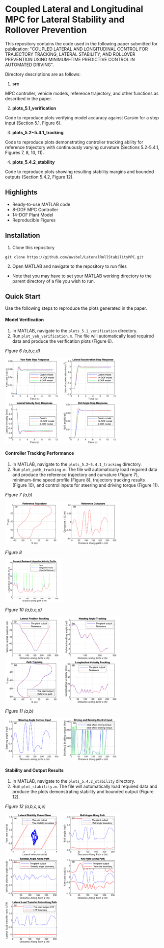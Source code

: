 # Coupled Lateral and Longitudinal MPC for Lateral Stability and Rollover Prevention
This repository contains the code used in the following paper submitted for publication: "COUPLED LATERAL AND LONGITUDINAL CONTROL FOR TRAJECTORY TRACKING, LATERAL STABILITY, AND ROLLOVER PREVENTION USING MINIMUM-TIME PREDICTIVE CONTROL IN AUTOMATED DRIVING". 

Directory descriptions are as follows:

1. **src**

MPC controller, vehicle models, reference trajectory, and other functions as described in the paper.

2. **plots_5.1_verification**

Code to reproduce plots verifying model accuracy against Carsim for a step input (Section 5.1, Figure 6).

3. **plots_5.2~5.4.1_tracking**

Code to reproduce plots demonstrating controller tracking ability for reference trajectory with continuously varying curvature (Sections 5.2-5.4.1, Figures 7, 8, 10, 11).

4. **plots_5.4.2_stability**

Code to reproduce plots showing resulting stability margins and bounded outputs (Section 5.4.2, Figure 12).

## Highlights
- Ready-to-use MATLAB code
- 8-DOF MPC Controller
- 14-DOF Plant Model
- Reproducible Figures

## Installation
1. Clone this repository
```
git clone https://github.com/uwsbel/LateralRollStabilityMPC.git
```
2. Open MATLAB and navigate to the repository to run files
- Note that you may have to set your MATLAB working directory to the parent directory of a file you wish to run.

## Quick Start
Use the following steps to reproduce the plots generated in the paper.
#### Model Verification
1. In MATLAB, navigate to the `plots_5.1_verification` directory. 
2. Run `plot_veh_verification.m`. The file will automatically load required data and produce the verification plots (Figure 6).

*Figure 6 (a,b,c,d)*
<p align="left">
  <img src="https://github.com/projectchrono/chrono-web-assets/blob/master/Images/LatLonMPC_Shuping/fig_6a.png" alt="figure 6a" width="185">  
  <img src="https://github.com/projectchrono/chrono-web-assets/blob/master/Images/LatLonMPC_Shuping/fig_6b.png" alt="figure 6b" width="185"> 
  <img src="https://github.com/projectchrono/chrono-web-assets/blob/master/Images/LatLonMPC_Shuping/fig_6c.png" alt="figure 6c" width="185"> 
  <img src="https://github.com/projectchrono/chrono-web-assets/blob/master/Images/LatLonMPC_Shuping/fig_6d.png" alt="figure 6d" width="185">
</p>

#### Controller Tracking Performance
1. In MATLAB, navigate to the `plots_5.2~5.4.1_tracking` directory. 
2. Run `plot_path_tracking.m`. The file will automatically load required data and produce the reference trajectory and curvature (Figure 7), minimum-time speed profile (Figure 8), trajectory tracking results (Figure 10), and control inputs for steering and driving torque (Figure 11).

*Figure 7 (a,b)*
<p align="left">
  <img src="https://github.com/projectchrono/chrono-web-assets/blob/master/Images/LatLonMPC_Shuping/fig_7a.png" alt="figure 7a" width="185">  
  <img src="https://github.com/projectchrono/chrono-web-assets/blob/master/Images/LatLonMPC_Shuping/fig_7b.png" alt="figure 7b" width="185"> 
</p>

*Figure 8*
<p align="left">
  <img src="https://github.com/projectchrono/chrono-web-assets/blob/master/Images/LatLonMPC_Shuping/fig_8.png" alt="figure 8" width="185"> 
</p>

*Figure 10 (a,b,c,d)*
<p align="left">
  <img src="https://github.com/projectchrono/chrono-web-assets/blob/master/Images/LatLonMPC_Shuping/fig_10a.png" alt="figure 10a" width="185"> 
  <img src="https://github.com/projectchrono/chrono-web-assets/blob/master/Images/LatLonMPC_Shuping/fig_10b.png" alt="figure 10b" width="185"> 
  <img src="https://github.com/projectchrono/chrono-web-assets/blob/master/Images/LatLonMPC_Shuping/fig_10c.png" alt="figure 10c" width="185"> 
  <img src="https://github.com/projectchrono/chrono-web-assets/blob/master/Images/LatLonMPC_Shuping/fig_10d.png" alt="figure 10d" width="185"> 
</p>

*Figure 11 (a,b)*
<p align="left">
  <img src="https://github.com/projectchrono/chrono-web-assets/blob/master/Images/LatLonMPC_Shuping/fig_11a.png" alt="figure 11a" width="185"> 
  <img src="https://github.com/projectchrono/chrono-web-assets/blob/master/Images/LatLonMPC_Shuping/fig_11b.png" alt="figure 11b" width="185"> 
</p>

#### Stability and Output Results
1. In MATLAB, navigate to the `plots_5.4.2_stability` directory. 
2. Run `plot_stability.m`. The file will automatically load required data and produce the plots demonstrating stability and bounded output (Figure 12).

*Figure 12 (a,b,c,d,e)*
<p align="left">
  <img src="https://github.com/projectchrono/chrono-web-assets/blob/master/Images/LatLonMPC_Shuping/fig_12a.png" alt="figure 12a" width="185"> 
  <img src="https://github.com/projectchrono/chrono-web-assets/blob/master/Images/LatLonMPC_Shuping/fig_12b.png" alt="figure 12b" width="185"> 
  <img src="https://github.com/projectchrono/chrono-web-assets/blob/master/Images/LatLonMPC_Shuping/fig_12c.png" alt="figure 12c" width="185"> 
  <img src="https://github.com/projectchrono/chrono-web-assets/blob/master/Images/LatLonMPC_Shuping/fig_12d.png" alt="figure 12d" width="185"> 
  <img src="https://github.com/projectchrono/chrono-web-assets/blob/master/Images/LatLonMPC_Shuping/fig_12e.png" alt="figure 12e" width="185"> 
</p>
